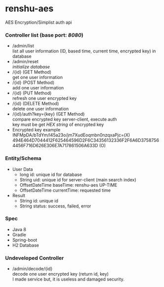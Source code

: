 # renshu-aes
AES Encryption/Simplist auth api

### Controller list (base port: _8080_)
- /admin/list<br />
list all user information (ID, based time, current time, encrypted key) in database 
- /admin/reset <br />
_initialize database_
- /{id} (GET Method)<br />
get one user information
- /{id} (POST Method)<br />
add one user information
- /{id} (PUT Method)<br />
refresh one user encrypted key
- /{id} (DELETE Method)<br />
delete one user information
- /{id}/auth?key={key} (GET Method)<br />
compare encrypted key server-client, execute auth<br />
key must be get _HEX string_ of encrypted key
- Encrypted key example<br />
INFMpDA/bTdYm/l45a23o/jm7XudEoqmbn0nzqxaPjc=(X)<br />
494E464D7044412F625464596D2F6C34356132336F2F6A6D37587564456F716D626E306E7A717861506A633D (O)

### Entity/Schema
- User Data<br />
	- long id: unique id for database<br />
	- String uid: unique id for server-client (main search index)<br />
	- OffsetDateTime baseTime: renshu-aes UP-TIME<br />
	- OffsetDateTime currentTime: requested time<br />
- Result<br />
	- String id: unique id<br />
	- String status: success, failed, error
	
### Spec
- Java 8
- Gradle
- Spring-boot
- H2 Database

### Undeveloped Controller
- /admin/decode/{id}<br />
decode one user encrypted key (return id, key)<br />
I made service but, it is useless and damaged security.